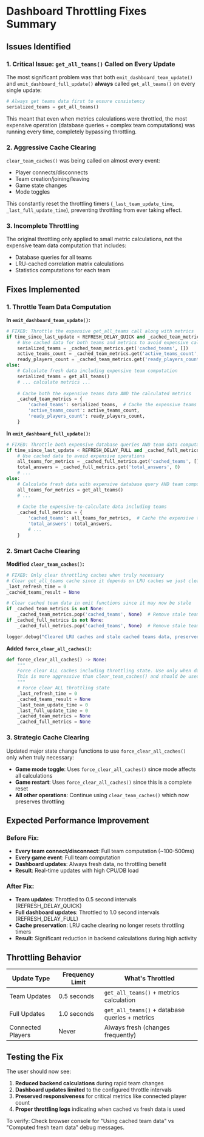 # Dashboard Throttling Fixes Summary

## Issues Identified

### 1. **Critical Issue: `get_all_teams()` Called on Every Update**
The most significant problem was that both `emit_dashboard_team_update()` and `emit_dashboard_full_update()` **always** called `get_all_teams()` on every single update:

```python
# Always get teams data first to ensure consistency  
serialized_teams = get_all_teams()
```

This meant that even when metrics calculations were throttled, the most expensive operation (database queries + complex team computations) was running every time, completely bypassing throttling.

### 2. **Aggressive Cache Clearing**
`clear_team_caches()` was being called on almost every event:
- Player connects/disconnects
- Team creation/joining/leaving  
- Game state changes
- Mode toggles

This constantly reset the throttling timers (`_last_team_update_time`, `_last_full_update_time`), preventing throttling from ever taking effect.

### 3. **Incomplete Throttling**
The original throttling only applied to small metric calculations, not the expensive team data computation that includes:
- Database queries for all teams
- LRU-cached correlation matrix calculations
- Statistics computations for each team

## Fixes Implemented

### 1. **Throttle Team Data Computation**

**In `emit_dashboard_team_update()`:**
```python
# FIXED: Throttle the expensive get_all_teams call along with metrics
if time_since_last_update < REFRESH_DELAY_QUICK and _cached_team_metrics is not None:
    # Use cached data for both teams and metrics to avoid expensive calculations
    serialized_teams = _cached_team_metrics.get('cached_teams', [])
    active_teams_count = _cached_team_metrics.get('active_teams_count', 0)
    ready_players_count = _cached_team_metrics.get('ready_players_count', 0)
else:
    # Calculate fresh data including expensive team computation
    serialized_teams = get_all_teams()
    # ... calculate metrics ...
    
    # Cache both the expensive teams data AND the calculated metrics
    _cached_team_metrics = {
        'cached_teams': serialized_teams,  # Cache the expensive teams data
        'active_teams_count': active_teams_count,
        'ready_players_count': ready_players_count,
    }
```

**In `emit_dashboard_full_update()`:**
```python
# FIXED: Throttle both expensive database queries AND team data computation
if time_since_last_update < REFRESH_DELAY_FULL and _cached_full_metrics is not None:
    # Use cached data to avoid expensive operations
    all_teams_for_metrics = _cached_full_metrics.get('cached_teams', [])
    total_answers = _cached_full_metrics.get('total_answers', 0)
    # ...
else:
    # Calculate fresh data with expensive database query AND team computation
    all_teams_for_metrics = get_all_teams()
    # ...
    
    # Cache the expensive-to-calculate data including teams
    _cached_full_metrics = {
        'cached_teams': all_teams_for_metrics,  # Cache the expensive teams data
        'total_answers': total_answers,
        # ...
    }
```

### 2. **Smart Cache Clearing**

**Modified `clear_team_caches()`:**
```python
# FIXED: Only clear throttling caches when truly necessary
# Clear get_all_teams cache since it depends on LRU caches we just cleared
_last_refresh_time = 0
_cached_teams_result = None

# Clear cached team data in emit functions since it may now be stale
if _cached_team_metrics is not None:
    _cached_team_metrics.pop('cached_teams', None)  # Remove stale teams data but keep timestamps
if _cached_full_metrics is not None:
    _cached_full_metrics.pop('cached_teams', None)  # Remove stale teams data but keep timestamps

logger.debug("Cleared LRU caches and stale cached teams data, preserved throttling timers")
```

**Added `force_clear_all_caches()`:**
```python
def force_clear_all_caches() -> None:
    """
    Force clear ALL caches including throttling state. Use only when data integrity requires it.
    This is more aggressive than clear_team_caches() and should be used sparingly.
    """
    # Force clear ALL throttling state
    _last_refresh_time = 0
    _cached_teams_result = None
    _last_team_update_time = 0
    _last_full_update_time = 0
    _cached_team_metrics = None
    _cached_full_metrics = None
```

### 3. **Strategic Cache Clearing**

Updated major state change functions to use `force_clear_all_caches()` only when truly necessary:

- **Game mode toggle**: Uses `force_clear_all_caches()` since mode affects all calculations
- **Game restart**: Uses `force_clear_all_caches()` since this is a complete reset
- **All other operations**: Continue using `clear_team_caches()` which now preserves throttling

## Expected Performance Improvement

### Before Fix:
- **Every team connect/disconnect**: Full team computation (~100-500ms)
- **Every game event**: Full team computation
- **Dashboard updates**: Always fresh data, no throttling benefit
- **Result**: Real-time updates with high CPU/DB load

### After Fix:
- **Team updates**: Throttled to 0.5 second intervals (REFRESH_DELAY_QUICK)
- **Full dashboard updates**: Throttled to 1.0 second intervals (REFRESH_DELAY_FULL)
- **Cache preservation**: LRU cache clearing no longer resets throttling timers
- **Result**: Significant reduction in backend calculations during high activity

## Throttling Behavior

| Update Type | Frequency Limit | What's Throttled |
|-------------|----------------|------------------|
| Team Updates | 0.5 seconds | `get_all_teams()` + metrics calculation |
| Full Updates | 1.0 seconds | `get_all_teams()` + database queries + metrics |
| Connected Players | Never | Always fresh (changes frequently) |

## Testing the Fix

The user should now see:
1. **Reduced backend calculations** during rapid team changes
2. **Dashboard updates limited** to the configured throttle intervals  
3. **Preserved responsiveness** for critical metrics like connected player count
4. **Proper throttling logs** indicating when cached vs fresh data is used

To verify: Check browser console for "Using cached team data" vs "Computed fresh team data" debug messages.